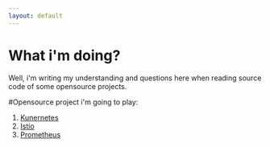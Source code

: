 ```yaml
---
layout: default
---
```


# What i'm doing?
Well, i'm writing my understanding and questions here when reading source code of some opensource projects.

#Opensource project i'm going to play:
1.  [Kunernetes](./docs/k8s/k8s.html)
1.  [Istio](./docs/istio/istio.html)
1.  [Prometheus](./docs/prometheus/prometheus.html)

